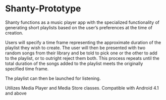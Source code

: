 # Shanty-Prototype
Shanty functions as a music player app with the specialized functionality of generating short playlists based on the user’s preferences at the time of creation.

Users will specify a time frame representing the approximate duration of the playlist they wish to create.
The user will then be presented with two random songs from their library and be told to pick one or the other to add to the playlist, or to outright reject them both.
This process repeats until the total duration of the songs added to the playlist meets the originally specified time frame.

The playlist can then be launched for listening.

Utilizes Media Player and Media Store classes. Compatible with Android 4.1 and above